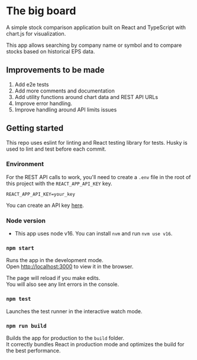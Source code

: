 # The big board

A simple stock comparison application built on React and TypeScript with chart.js for visualization.

This app allows searching by company name or symbol and to compare stocks based on historical EPS data.



## Improvements to be made

1. Add e2e tests
2. Add more comments and documentation
3. Add utility functions around chart data and REST API URLs
4. Improve error handling.
5. Improve handling around API limits issues

## Getting started

This repo uses eslint for linting and React testing library for tests.  Husky is used to lint and test before each commit.

### Environment

For the REST API calls to work, you'll need to create a `.env` file in the root of this project with the `REACT_APP_API_KEY` key.

`REACT_APP_API_KEY=your_key`

You can create an API key [here](https://www.alphavantage.co/support/#api-key).

### Node version

* This app uses node v16.  You can install `nvm` and run `nvm use v16`.
### `npm start`

Runs the app in the development mode.\
Open [http://localhost:3000](http://localhost:3000) to view it in the browser.

The page will reload if you make edits.\
You will also see any lint errors in the console.

### `npm test`

Launches the test runner in the interactive watch mode.

### `npm run build`

Builds the app for production to the `build` folder.\
It correctly bundles React in production mode and optimizes the build for the best performance.
